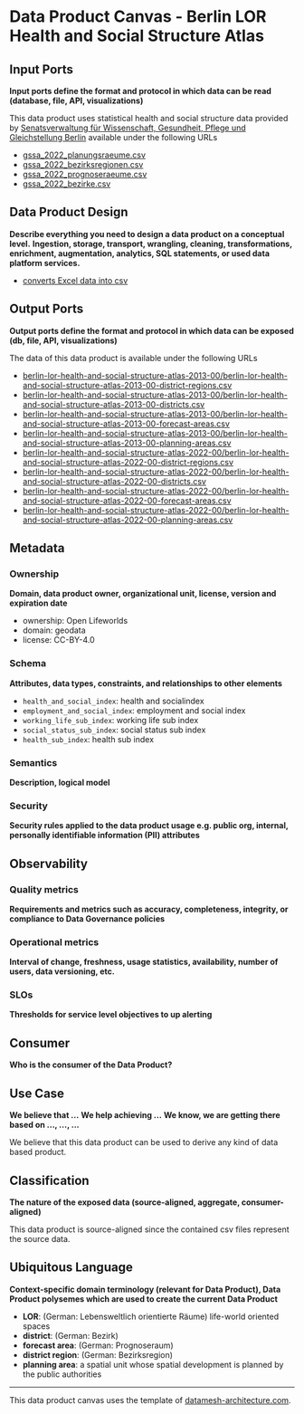 # Data Product Canvas - Berlin LOR Health and Social Structure Atlas

## Input Ports

**Input ports define the format and protocol in which data can be read (database, file, API, visualizations)**

This data product uses statistical health and social structure data provided
by [Senatsverwaltung für Wissenschaft, Gesundheit, Pflege und Gleichstellung Berlin](https://www.berlin.de/sen/gesundheit/service/gesundheitsberichterstattung/gesundheit-und-sozialstruktur/)
available under the following URLs

* [gssa_2022_planungsraeume.csv](https://www.berlin.de/sen/gesundheit/_assets/service/daten/gesundheits-und-sozialstrukturatlas/gssa_2022_planungsraeume.csv)
* [gssa_2022_bezirksregionen.csv](https://www.berlin.de/sen/gesundheit/_assets/service/daten/gesundheits-und-sozialstrukturatlas/gssa_2022_bezirksregionen.csv)
* [gssa_2022_prognoseraeume.csv](https://www.berlin.de/sen/gesundheit/_assets/service/daten/gesundheits-und-sozialstrukturatlas/gssa_2022_prognoseraeume.csv)
* [gssa_2022_bezirke.csv](https://www.berlin.de/sen/gesundheit/_assets/service/daten/gesundheits-und-sozialstrukturatlas/gssa_2022_bezirke.csv)

## Data Product Design

**Describe everything you need to design a data product on a conceptual level.**
**Ingestion, storage, transport, wrangling, cleaning, transformations, enrichment, augmentation, analytics, SQL
statements, or used data platform services.**

* [converts Excel data into csv](../lib/transform/data_csv_converter.py)

## Output Ports

**Output ports define the format and protocol in which data can be exposed (db, file, API, visualizations)**

The data of this data product is available under the following URLs

* [berlin-lor-health-and-social-structure-atlas-2013-00/berlin-lor-health-and-social-structure-atlas-2013-00-district-regions.csv](https://raw.githubusercontent.com/open-lifeworlds/open-lifeworlds-data-product-berlin-lor-health-and-social-structure-atlas/main/data/berlin-lor-health-and-social-structure-atlas-2013-00/berlin-lor-health-and-social-structure-atlas-2013-00-district-regions.csv)
* [berlin-lor-health-and-social-structure-atlas-2013-00/berlin-lor-health-and-social-structure-atlas-2013-00-districts.csv](https://raw.githubusercontent.com/open-lifeworlds/open-lifeworlds-data-product-berlin-lor-health-and-social-structure-atlas/main/data/berlin-lor-health-and-social-structure-atlas-2013-00/berlin-lor-health-and-social-structure-atlas-2013-00-districts.csv)
* [berlin-lor-health-and-social-structure-atlas-2013-00/berlin-lor-health-and-social-structure-atlas-2013-00-forecast-areas.csv](https://raw.githubusercontent.com/open-lifeworlds/open-lifeworlds-data-product-berlin-lor-health-and-social-structure-atlas/main/data/berlin-lor-health-and-social-structure-atlas-2013-00/berlin-lor-health-and-social-structure-atlas-2013-00-forecast-areas.csv)
* [berlin-lor-health-and-social-structure-atlas-2013-00/berlin-lor-health-and-social-structure-atlas-2013-00-planning-areas.csv](https://raw.githubusercontent.com/open-lifeworlds/open-lifeworlds-data-product-berlin-lor-health-and-social-structure-atlas/main/data/berlin-lor-health-and-social-structure-atlas-2013-00/berlin-lor-health-and-social-structure-atlas-2013-00-planning-areas.csv)
* [berlin-lor-health-and-social-structure-atlas-2022-00/berlin-lor-health-and-social-structure-atlas-2022-00-district-regions.csv](https://raw.githubusercontent.com/open-lifeworlds/open-lifeworlds-data-product-berlin-lor-health-and-social-structure-atlas/main/data/berlin-lor-health-and-social-structure-atlas-2022-00/berlin-lor-health-and-social-structure-atlas-2022-00-district-regions.csv)
* [berlin-lor-health-and-social-structure-atlas-2022-00/berlin-lor-health-and-social-structure-atlas-2022-00-districts.csv](https://raw.githubusercontent.com/open-lifeworlds/open-lifeworlds-data-product-berlin-lor-health-and-social-structure-atlas/main/data/berlin-lor-health-and-social-structure-atlas-2022-00/berlin-lor-health-and-social-structure-atlas-2022-00-districts.csv)
* [berlin-lor-health-and-social-structure-atlas-2022-00/berlin-lor-health-and-social-structure-atlas-2022-00-forecast-areas.csv](https://raw.githubusercontent.com/open-lifeworlds/open-lifeworlds-data-product-berlin-lor-health-and-social-structure-atlas/main/data/berlin-lor-health-and-social-structure-atlas-2022-00/berlin-lor-health-and-social-structure-atlas-2022-00-forecast-areas.csv)
* [berlin-lor-health-and-social-structure-atlas-2022-00/berlin-lor-health-and-social-structure-atlas-2022-00-planning-areas.csv](https://raw.githubusercontent.com/open-lifeworlds/open-lifeworlds-data-product-berlin-lor-health-and-social-structure-atlas/main/data/berlin-lor-health-and-social-structure-atlas-2022-00/berlin-lor-health-and-social-structure-atlas-2022-00-planning-areas.csv)

## Metadata

### Ownership

**Domain, data product owner, organizational unit, license, version and expiration date**

* ownership: Open Lifeworlds
* domain: geodata
* license: CC-BY-4.0

### Schema

**Attributes, data types, constraints, and relationships to other elements**

* `health_and_social_index`: health and socialindex
* `employment_and_social_index`: employment and social index
* `working_life_sub_index`: working life sub index
* `social_status_sub_index`: social status sub index
* `health_sub_index`: health sub index

### Semantics

**Description, logical model**

### Security

**Security rules applied to the data product usage e.g. public org, internal, personally identifiable information (PII)
attributes**

## Observability

### Quality metrics

**Requirements and metrics such as accuracy, completeness, integrity, or compliance to Data Governance policies**

### Operational metrics

**Interval of change, freshness, usage statistics, availability, number of users, data versioning, etc.**

### SLOs

**Thresholds for service level objectives to up alerting**

## Consumer

**Who is the consumer of the Data Product?**

## Use Case

**We believe that ...**
**We help achieving ...**
**We know, we are getting there based on ..., ..., ...**

We believe that this data product can be used to derive any kind of data based product.

## Classification

**The nature of the exposed data (source-aligned, aggregate, consumer-aligned)**

This data product is source-aligned since the contained csv files represent the source data.

## Ubiquitous Language

**Context-specific domain terminology (relevant for Data Product), Data Product polysemes which are used to create the
current Data Product**

* **LOR**: (German: Lebensweltlich orientierte Räume) life-world oriented spaces
* **district**: (German: Bezirk)
* **forecast area**: (German: Prognoseraum)
* **district region**: (German: Bezirksregion)
* **planning area**: a spatial unit whose spatial development is planned by the public authorities

---
This data product canvas uses the template
of [datamesh-architecture.com](https://www.datamesh-architecture.com/data-product-canvas).
